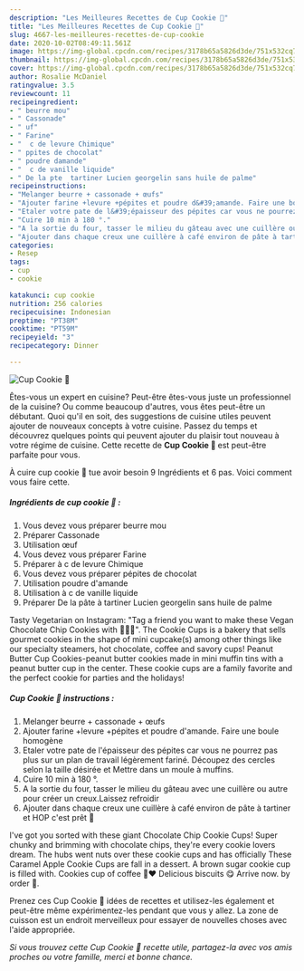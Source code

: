 ```yaml
---
description: "Les Meilleures Recettes de Cup Cookie 🍪"
title: "Les Meilleures Recettes de Cup Cookie 🍪"
slug: 4667-les-meilleures-recettes-de-cup-cookie
date: 2020-10-02T08:49:11.561Z
image: https://img-global.cpcdn.com/recipes/3178b65a5826d3de/751x532cq70/cup-cookie-🍪-photo-principale-de-la-recette.jpg
thumbnail: https://img-global.cpcdn.com/recipes/3178b65a5826d3de/751x532cq70/cup-cookie-🍪-photo-principale-de-la-recette.jpg
cover: https://img-global.cpcdn.com/recipes/3178b65a5826d3de/751x532cq70/cup-cookie-🍪-photo-principale-de-la-recette.jpg
author: Rosalie McDaniel
ratingvalue: 3.5
reviewcount: 11
recipeingredient:
- " beurre mou"
- " Cassonade"
- " uf"
- " Farine"
- "  c de levure Chimique"
- " ppites de chocolat"
- " poudre damande"
- "  c de vanille liquide"
- " De la pte  tartiner Lucien georgelin sans huile de palme"
recipeinstructions:
- "Melanger beurre + cassonade + œufs"
- "Ajouter farine +levure +pépites et poudre d&#39;amande. Faire une boule homogène"
- "Etaler votre pate de l&#39;épaisseur des pépites car vous ne pourrez pas plus sur un plan de travail légèrement fariné. Découpez des cercles selon la taille désirée et Mettre dans un moule à muffins."
- "Cuire 10 min à 180 °."
- "A la sortie du four, tasser le milieu du gâteau avec une cuillère ou autre pour créer un creux.Laissez refroidir"
- "Ajouter dans chaque creux une cuillère à café environ de pâte à tartiner et HOP c&#39;est prêt 🤤"
categories:
- Resep
tags:
- cup
- cookie

katakunci: cup cookie 
nutrition: 256 calories
recipecuisine: Indonesian
preptime: "PT38M"
cooktime: "PT59M"
recipeyield: "3"
recipecategory: Dinner

---
```



![Cup Cookie 🍪](https://img-global.cpcdn.com/recipes/3178b65a5826d3de/751x532cq70/cup-cookie-🍪-photo-principale-de-la-recette.jpg)

Êtes-vous un expert en cuisine? Peut-être êtes-vous juste un professionnel de la cuisine? Ou comme beaucoup d'autres, vous êtes peut-être un débutant. Quoi qu'il en soit, des suggestions de cuisine utiles peuvent ajouter de nouveaux concepts à votre cuisine. Passez du temps et découvrez quelques points qui peuvent ajouter du plaisir tout nouveau à votre régime de cuisine. Cette recette de <strong> Cup Cookie 🍪 </strong> est peut-être parfaite pour vous.

<!--inarticleads1-->

À cuire cup cookie 🍪 tue avoir besoin 9 Ingrédients et 6 pas. Voici comment vous faire cette.

##### Ingrédients de cup cookie 🍪 :

1. Vous devez vous préparer  beurre mou
1. Préparer  Cassonade
1. Utilisation  œuf
1. Vous devez vous préparer  Farine
1. Préparer  à c de levure Chimique
1. Vous devez vous préparer  pépites de chocolat
1. Utilisation  poudre d&#39;amande
1. Utilisation  à c de vanille liquide
1. Préparer  De la pâte à tartiner Lucien georgelin sans huile de palme


Tasty Vegetarian on Instagram: &#34;Tag a friend you want to make these Vegan Chocolate Chip Cookies with 🍪🍪🍪&#34;. The Cookie Cups is a bakery that sells gourmet cookies in the shape of mini cupcake(s) among other things like our specialty steamers, hot chocolate, coffee and savory cups! Peanut Butter Cup Cookies-peanut butter cookies made in mini muffin tins with a peanut butter cup in the center. These cookie cups are a family favorite and the perfect cookie for parties and the holidays! 

<!--inarticleads2-->

##### Cup Cookie 🍪 instructions :

1. Melanger beurre + cassonade + œufs
1. Ajouter farine +levure +pépites et poudre d&#39;amande. Faire une boule homogène
1. Etaler votre pate de l&#39;épaisseur des pépites car vous ne pourrez pas plus sur un plan de travail légèrement fariné. Découpez des cercles selon la taille désirée et Mettre dans un moule à muffins.
1. Cuire 10 min à 180 °.
1. A la sortie du four, tasser le milieu du gâteau avec une cuillère ou autre pour créer un creux.Laissez refroidir
1. Ajouter dans chaque creux une cuillère à café environ de pâte à tartiner et HOP c&#39;est prêt 🤤


I&#39;ve got you sorted with these giant Chocolate Chip Cookie Cups! Super chunky and brimming with chocolate chips, they&#39;re every cookie lovers dream. The hubs went nuts over these cookie cups and has officially These Caramel Apple Cookie Cups are fall in a dessert. A brown sugar cookie cup is filled with. Cookies cup of coffee 🍪❤️ Delicious biscuits 😋 Arrive now. by order 💌. 

<!--inarticleads1-->

<p>
Prenez ces Cup Cookie 🍪 idées de recettes et utilisez-les également et peut-être même expérimentez-les pendant que vous y allez. La zone de cuisson est un endroit merveilleux pour essayer de nouvelles choses avec l'aide appropriée.
</p>

<p>
<i>Si vous trouvez cette Cup Cookie 🍪 recette utile, partagez-la avec vos amis proches ou votre famille, merci et bonne chance.</i>
</p>

